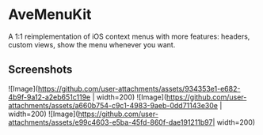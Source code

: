 # AveMenuKit

A 1:1 reimplementation of iOS context menus with more features: headers, custom views, show the menu whenever you want.

## Screenshots

![Image](https://github.com/user-attachments/assets/934353e1-e682-4b9f-9a12-a2eb651c119e | width=200)
![Image](https://github.com/user-attachments/assets/a660b754-c9c1-4983-9aeb-0dd71143e30e | width=200)
![Image](https://github.com/user-attachments/assets/e99c4603-e5ba-45fd-860f-dae191211b97| width=200) 
